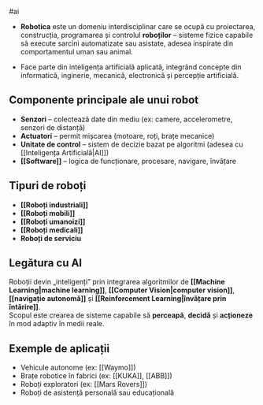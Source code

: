 #ai 
- **Robotica** este un domeniu interdisciplinar care se ocupă cu proiectarea, construcția, programarea și controlul **roboților** – sisteme fizice capabile să execute sarcini automatizate sau asistate, adesea inspirate din comportamentul uman sau animal.

- Face parte din inteligența artificială aplicată, integrând concepte din informatică, inginerie, mecanică, electronică și percepție artificială.

## Componente principale ale unui robot

- **Senzori** – colectează date din mediu (ex: camere, accelerometre, senzori de distanță)
- **Actuatori** – permit mișcarea (motoare, roți, brațe mecanice)
- **Unitate de control** – sistem de decizie bazat pe algoritmi (adesea cu [[Inteligența Artificială|AI]])
- **[[Software]]** – logica de funcționare, procesare, navigare, învățare

## Tipuri de roboți

- **[[Roboți industriali]]** 
- **[[Roboți mobili]]** 
- **[[Roboți umanoizi]]** 
- **[[Roboți medicali]]** 
- **Roboți de serviciu** 

## Legătura cu AI

Roboții devin „inteligenți” prin integrarea algoritmilor de **[[Machine Learning|machine learning]]**, **[[Computer Vision|computer vision]]**, **[[navigație autonomă]]** și **[[Reinforcement Learning|învățare prin întărire]]**.  
Scopul este crearea de sisteme capabile să **perceapă**, **decidă** și **acționeze** în mod adaptiv în medii reale.

## Exemple de aplicații

- Vehicule autonome (ex: [[Waymo]])
- Brațe robotice în fabrici (ex: [[KUKA]], [[ABB]])
- Roboți exploratori (ex: [[Mars Rovers]])
- Roboți de asistență personală sau educațională

